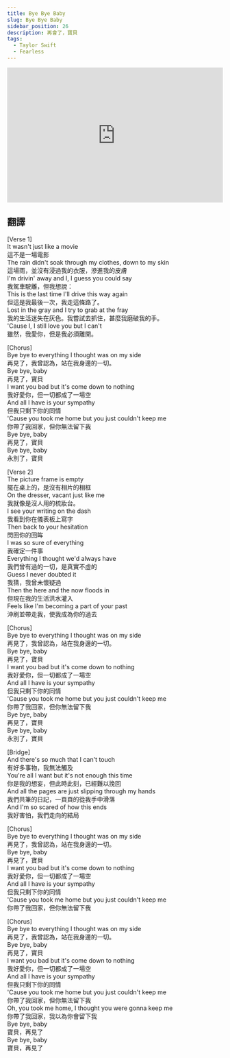 ```yaml
---
title: Bye Bye Baby
slug: Bye Bye Baby
sidebar_position: 26
description: 再會了，寶貝
tags:
  - Taylor Swift
  - Fearless
---
```


<iframe width="100%" height="315" src="https://www.youtube.com/embed/WC2C0zutCt4" title="YouTube video player" frameborder="0" allow="accelerometer; autoplay; clipboard-write; encrypted-media; gyroscope; picture-in-picture; web-share" allowfullscreen></iframe>   


## 翻譯
[Verse 1]  
It wasn't just like a movie  
這不是一場電影  
The rain didn't soak through my clothes, down to my skin  
這場雨，並沒有浸過我的衣服，滲進我的皮膚  
I'm drivin' away and I, I guess you could say  
我駕車駛離，但我想說：  
This is the last time I'll drive this way again  
但這是我最後一次，我走這條路了。  
Lost in the gray and I try to grab at the fray  
我的生活迷失在灰色。我嘗試去抓住，甚麼我磨破我的手。  
'Cause I, I still love you but I can't  
雖然，我愛你，但是我必須離開。  
  
[Chorus]  
Bye bye to everything I thought was on my side  
再見了，我曾認為，站在我身邊的一切。  
Bye bye, baby  
再見了，寶貝  
I want you bad but it's come down to nothing  
我好愛你，但一切都成了一場空  
And all I have is your sympathy  
但我只剩下你的同情  
'Cause you took me home but you just couldn't keep me  
你帶了我回家，但你無法留下我  
Bye bye, baby  
再見了，寶貝  
Bye bye, baby  
永別了，寶貝  
  
[Verse 2]  
The picture frame is empty  
擺在桌上的，是沒有相片的相框  
On the dresser, vacant just like me  
我就像是沒人用的梳妝台。  
I see your writing on the dash  
我看到你在儀表板上寫字  
Then back to your hesitation  
閃回你的回眸  
I was so sure of everything  
我確定一件事  
Everything I thought we'd always have  
我們曾有過的一切，是真實不虛的  
Guess I never doubted it  
我猜，我曾未懷疑過  
Then the here and the now floods in  
但現在我的生活洪水灌入  
Feels like I'm becoming a part of your past  
沖刷並帶走我，使我成為你的過去  
  
[Chorus]  
Bye bye to everything I thought was on my side  
再見了，我曾認為，站在我身邊的一切。  
Bye bye, baby  
再見了，寶貝  
I want you bad but it's come down to nothing  
我好愛你，但一切都成了一場空  
And all I have is your sympathy  
但我只剩下你的同情  
'Cause you took me home but you just couldn't keep me  
你帶了我回家，但你無法留下我  
Bye bye, baby  
再見了，寶貝  
Bye bye, baby  
永別了，寶貝   
  
[Bridge]  
And there's so much that I can't touch  
有好多事物，我無法觸及  
You're all I want but it's not enough this time  
你是我的想妄，但此時此刻，已經難以挽回  
And all the pages are just slipping through my hands  
我們共筆的日記，一頁頁的從我手中滑落  
And I'm so scared of how this ends  
我好害怕，我們走向的結局  
  
[Chorus]  
Bye bye to everything I thought was on my side  
再見了，我曾認為，站在我身邊的一切。  
Bye bye, baby  
再見了，寶貝  
I want you bad but it's come down to nothing  
我好愛你，但一切都成了一場空  
And all I have is your sympathy  
但我只剩下你的同情  
'Cause you took me home but you just couldn't keep me  
你帶了我回家，但你無法留下我  
  
[Chorus]  
Bye bye to everything I thought was on my side  
再見了，我曾認為，站在我身邊的一切。  
Bye bye, baby  
再見了，寶貝  
I want you bad but it's come down to nothing  
我好愛你，但一切都成了一場空  
And all I have is your sympathy  
但我只剩下你的同情  
'Cause you took me home but you just couldn't keep me  
你帶了我回家，但你無法留下我  
Oh, you took me home, I thought you were gonna keep me  
你帶了我回家，我以為你會留下我  
Bye bye, baby  
寶貝，再見了  
Bye bye, baby    
寶貝，再見了  

